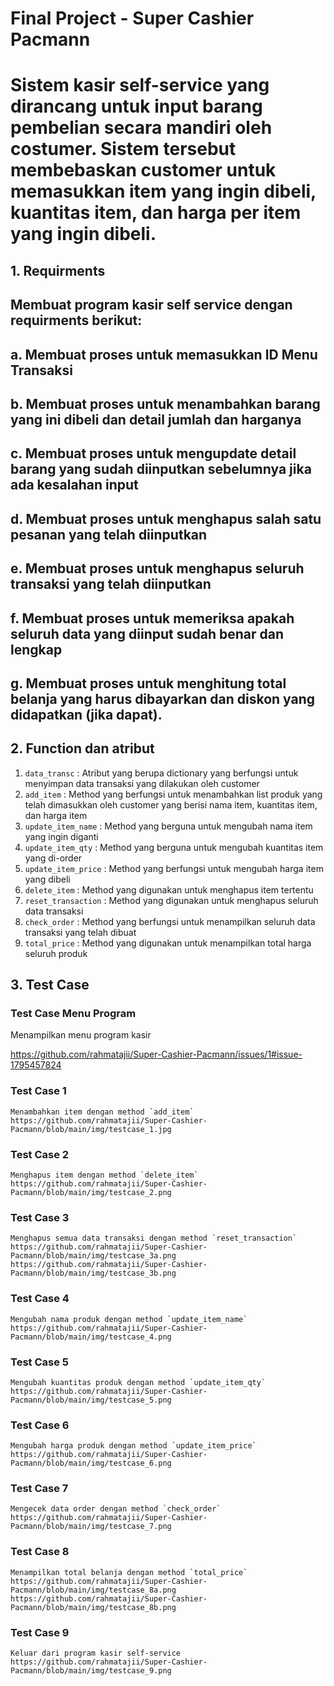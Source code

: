 # Final Project - Super Cashier Pacmann
# Sistem kasir self-service yang dirancang untuk input barang pembelian secara mandiri oleh costumer. Sistem tersebut membebaskan customer untuk memasukkan item yang ingin dibeli, kuantitas item, dan harga per item yang ingin dibeli.
## 1. Requirments
   ## Membuat program kasir self service dengan requirments berikut:
   ## a. Membuat proses untuk memasukkan ID Menu Transaksi
   ## b. Membuat proses untuk menambahkan barang yang ini dibeli dan detail jumlah dan harganya
   ## c. Membuat proses untuk mengupdate detail barang yang sudah diinputkan sebelumnya jika ada kesalahan input
   ## d. Membuat proses untuk menghapus salah satu pesanan yang telah diinputkan  
   ## e. Membuat proses untuk menghapus seluruh transaksi yang telah diinputkan
   ## f. Membuat proses untuk memeriksa apakah seluruh data yang diinput sudah benar dan lengkap
   ## g. Membuat proses untuk menghitung total belanja yang harus dibayarkan dan diskon yang didapatkan (jika dapat).
 
## 2. Function dan atribut
1. `data_transc`       : Atribut yang berupa dictionary yang berfungsi untuk menyimpan data transaksi yang dilakukan oleh customer
2. `add_item`          : Method yang berfungsi untuk menambahkan list produk yang telah dimasukkan oleh customer yang berisi nama item, kuantitas item, dan harga item
3. `update_item_name`  : Method yang berguna untuk mengubah nama item yang ingin diganti
4. `update_item_qty`   : Method yang berguna untuk mengubah kuantitas item yang di-order
5. `update_item_price` : Method yang berfungsi untuk mengubah harga item yang dibeli
6. `delete_item`       : Method yang digunakan untuk menghapus item tertentu
7. `reset_transaction` : Method yang digunakan untuk menghapus seluruh data transaksi
8. `check_order`       : Method yang berfungsi untuk menampilkan seluruh data transaksi yang telah dibuat
9. `total_price`       : Method yang digunakan untuk menampilkan total harga seluruh produk

## 3. Test Case
### Test Case Menu Program
Menampilkan menu program kasir

https://github.com/rahmatajii/Super-Cashier-Pacmann/issues/1#issue-1795457824
     
### Test Case 1
    Menambahkan item dengan method `add_item`
    https://github.com/rahmatajii/Super-Cashier-Pacmann/blob/main/img/testcase_1.jpg
    
### Test Case 2
    Menghapus item dengan method `delete_item`
    https://github.com/rahmatajii/Super-Cashier-Pacmann/blob/main/img/testcase_2.png

### Test Case 3
    Menghapus semua data transaksi dengan method `reset_transaction`
    https://github.com/rahmatajii/Super-Cashier-Pacmann/blob/main/img/testcase_3a.png
    https://github.com/rahmatajii/Super-Cashier-Pacmann/blob/main/img/testcase_3b.png

### Test Case 4
    Mengubah nama produk dengan method `update_item_name`
    https://github.com/rahmatajii/Super-Cashier-Pacmann/blob/main/img/testcase_4.png

### Test Case 5
    Mengubah kuantitas produk dengan method `update_item_qty`
    https://github.com/rahmatajii/Super-Cashier-Pacmann/blob/main/img/testcase_5.png

### Test Case 6
    Mengubah harga produk dengan method `update_item_price`
    https://github.com/rahmatajii/Super-Cashier-Pacmann/blob/main/img/testcase_6.png

### Test Case 7
    Mengecek data order dengan method `check_order`
    https://github.com/rahmatajii/Super-Cashier-Pacmann/blob/main/img/testcase_7.png

### Test Case 8
    Menampilkan total belanja dengan method `total_price`
    https://github.com/rahmatajii/Super-Cashier-Pacmann/blob/main/img/testcase_8a.png
    https://github.com/rahmatajii/Super-Cashier-Pacmann/blob/main/img/testcase_8b.png

### Test Case 9
    Keluar dari program kasir self-service
    https://github.com/rahmatajii/Super-Cashier-Pacmann/blob/main/img/testcase_9.png
